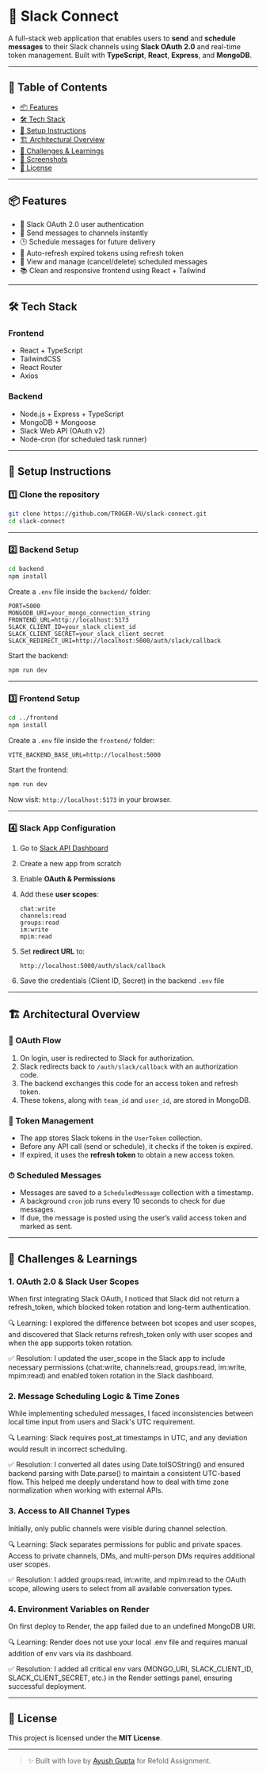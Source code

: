# 🤖 Slack Connect

A full-stack web application that enables users to **send** and **schedule messages** to their Slack channels using **Slack OAuth 2.0** and real-time token management. Built with **TypeScript**, **React**, **Express**, and **MongoDB**.

---

## 🧩 Table of Contents

- [📦 Features](#-features)
- [🛠 Tech Stack](#-tech-stack)
- [🔧 Setup Instructions](#-setup-instructions)
- [🏗 Architectural Overview](#-architectural-overview)
- [🚧 Challenges & Learnings](#-challenges--learnings)
- [📸 Screenshots](#-screenshots)
- [📜 License](#-license)

---

## 📦 Features

- 🔐 Slack OAuth 2.0 user authentication
- 💬 Send messages to channels instantly
- 🕒 Schedule messages for future delivery
- 📡 Auto-refresh expired tokens using refresh token
- 📜 View and manage (cancel/delete) scheduled messages
- 📚 Clean and responsive frontend using React + Tailwind

---

## 🛠 Tech Stack

### Frontend
- React + TypeScript
- TailwindCSS
- React Router
- Axios

### Backend
- Node.js + Express + TypeScript
- MongoDB + Mongoose
- Slack Web API (OAuth v2)
- Node-cron (for scheduled task runner)

---

## 🔧 Setup Instructions

### 1️⃣ Clone the repository

```bash
git clone https://github.com/TROGER-VU/slack-connect.git
cd slack-connect
````

---

### 2️⃣ Backend Setup

```bash
cd backend
npm install
```

Create a `.env` file inside the `backend/` folder:

```env example
PORT=5000
MONGODB_URI=your_mongo_connection_string
FRONTEND_URL=http://localhost:5173
SLACK_CLIENT_ID=your_slack_client_id
SLACK_CLIENT_SECRET=your_slack_client_secret
SLACK_REDIRECT_URI=http://localhost:5000/auth/slack/callback
```

Start the backend:

```bash
npm run dev
```

---

### 3️⃣ Frontend Setup

```bash
cd ../frontend
npm install
```

Create a `.env` file inside the `frontend/` folder:

```env example
VITE_BACKEND_BASE_URL=http://localhost:5000
```

Start the frontend:

```bash
npm run dev
```

Now visit: `http://localhost:5173` in your browser.

---

### 4️⃣ Slack App Configuration

1. Go to [Slack API Dashboard](https://api.slack.com/apps)
2. Create a new app from scratch
3. Enable **OAuth & Permissions**
4. Add these **user scopes**:

   ```
   chat:write
   channels:read
   groups:read
   im:write
   mpim:read
   ```
5. Set **redirect URL** to:

   ```
   http://localhost:5000/auth/slack/callback
   ```
6. Save the credentials (Client ID, Secret) in the backend `.env` file

---

## 🏗 Architectural Overview

### 🔐 OAuth Flow

1. On login, user is redirected to Slack for authorization.
2. Slack redirects back to `/auth/slack/callback` with an authorization code.
3. The backend exchanges this code for an access token and refresh token.
4. These tokens, along with `team_id` and `user_id`, are stored in MongoDB.

### 🔁 Token Management

* The app stores Slack tokens in the `UserToken` collection.
* Before any API call (send or schedule), it checks if the token is expired.
* If expired, it uses the **refresh token** to obtain a new access token.

### ⏱ Scheduled Messages

* Messages are saved to a `ScheduledMessage` collection with a timestamp.
* A background `cron` job runs every 10 seconds to check for due messages.
* If due, the message is posted using the user’s valid access token and marked as sent.

---

## 🧠 Challenges & Learnings
### 1. OAuth 2.0 & Slack User Scopes
When first integrating Slack OAuth, I noticed that Slack did not return a refresh_token, which blocked token rotation and long-term authentication.

🔍 Learning: I explored the difference between bot scopes and user scopes, and discovered that Slack returns refresh_token only with user scopes and when the app supports token rotation.

✅ Resolution: I updated the user_scope in the Slack app to include necessary permissions (chat:write, channels:read, groups:read, im:write, mpim:read) and enabled token rotation in the Slack dashboard.

### 2. Message Scheduling Logic & Time Zones
While implementing scheduled messages, I faced inconsistencies between local time input from users and Slack's UTC requirement.

🔍 Learning: Slack requires post_at timestamps in UTC, and any deviation would result in incorrect scheduling.

✅ Resolution: I converted all dates using Date.toISOString() and ensured backend parsing with Date.parse() to maintain a consistent UTC-based flow. This helped me deeply understand how to deal with time zone normalization when working with external APIs.

### 3. Access to All Channel Types
Initially, only public channels were visible during channel selection.

🔍 Learning: Slack separates permissions for public and private spaces. Access to private channels, DMs, and multi-person DMs requires additional user scopes.

✅ Resolution: I added groups:read, im:write, and mpim:read to the OAuth scope, allowing users to select from all available conversation types.

### 4. Environment Variables on Render
On first deploy to Render, the app failed due to an undefined MongoDB URI.

🔍 Learning: Render does not use your local .env file and requires manual addition of env vars via its dashboard.

✅ Resolution: I added all critical env vars (MONGO_URI, SLACK_CLIENT_ID, SLACK_CLIENT_SECRET, etc.) in the Render settings panel, ensuring successful deployment.

---


## 📜 License

This project is licensed under the **MIT License**.

---

> ✨ Built with love by [Ayush Gupta](https://github.com/TROGER-VU) for Refold Assignment.
